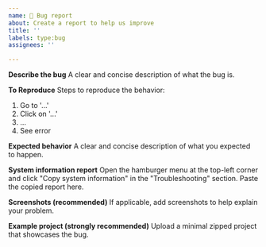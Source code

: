 ```yaml
---
name: 🐞 Bug report
about: Create a report to help us improve
title: ''
labels: type:bug
assignees: ''

---
```


**Describe the bug**
A clear and concise description of what the bug is.

**To Reproduce**
Steps to reproduce the behavior:
1. Go to '...'
2. Click on '...'
3. ...
4. See error

**Expected behavior**
A clear and concise description of what you expected to happen.

**System information report**
Open the hamburger menu at the top-left corner and click "Copy system information" in the "Troubleshooting" section. Paste the copied report here.

**Screenshots (recommended)**
If applicable, add screenshots to help explain your problem.

**Example project (strongly recommended)**
Upload a minimal zipped project that showcases the bug.
